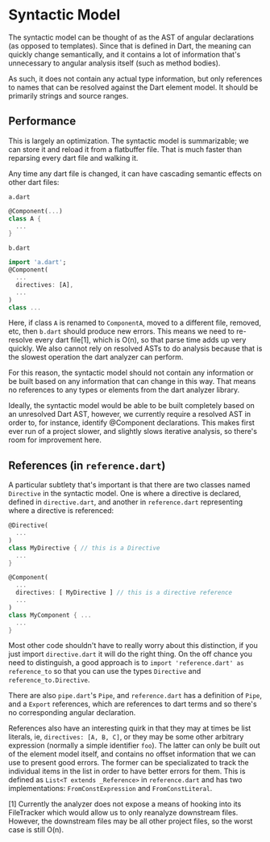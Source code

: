 # Syntactic Model

The syntactic model can be thought of as the AST of angular declarations (as
opposed to templates). Since that is defined in Dart, the meaning can quickly
change semantically, and it contains a lot of information that's unnecessary to
angular analysis itself (such as method bodies).

As such, it does not contain any actual type information, but only references
to names that can be resolved against the Dart element model. It should be
primarily strings and source ranges.

## Performance

This is largely an optimization. The syntactic model is summarizable; we can
store it and reload it from a flatbuffer file. That is much faster than
reparsing every dart file and walking it.

Any time any dart file is changed, it can have cascading semantic effects on
other dart files:

`a.dart`
```dart
@Component(...)
class A {
  ...
}
```

`b.dart`
```dart
import 'a.dart';
@Component(
  ...
  directives: [A],
  ...
)
class ...
```

Here, if class `A` is renamed to `ComponentA`, moved to a different file,
removed, etc, then `b.dart` should produce new errors. This means we need to
re-resolve every dart file[1], which is O(n), so that parse time adds up very
quickly. We also cannot rely on resolved ASTs to do analysis because that is
the slowest operation the dart analyzer can perform.

For this reason, the syntactic model should not contain any information or be
built based on any information that can change in this way. That means no
references to any types or elements from the dart analyzer library.

Ideally, the syntactic model would be able to be built completely based on an
unresolved Dart AST, however, we currently require a resolved AST in order to,
for instance, identify @Component declarations. This makes first ever run of a
project slower, and slightly slows iterative analysis, so there's room for
improvement here.

## References (in `reference.dart`)

A particular subtlety that's important is that there are two classes named
`Directive` in the syntactic model. One is where a directive is declared,
defined in `directive.dart`, and another in `reference.dart` representing where
a directive is referenced:

```dart
@Directive(
  ...
)
class MyDirective { // this is a Directive
  ...
}

@Component(
  ...
  directives: [ MyDirective ] // this is a directive reference
  ...
)
class MyComponent { ...
  ...
}
```

Most other code shouldn't have to really worry about this distinction, if you
just import `directive.dart` it will do the right thing. On the off chance you
need to distinguish, a good approach is to
`import 'reference.dart' as reference_to` so that you can use the types
`Directive` and `reference_to.Directive`.

There are also `pipe.dart`'s `Pipe`, and `reference.dart` has a definition of
`Pipe`, and a `Export` references, which are references to dart terms and so
there's no corresponding angular declaration.

References also have an interesting quirk in that they may at times be list
literals, ie, `directives: [A, B, C]`, or they may be some other arbitrary
expression (normally a simple identifier `foo`). The latter can only be built
out of the element model itself, and contains no offset information that we can
use to present good errors. The former can be specializated to track the
individual items in the list in order to have better errors for them. This is
defined as `List<T extends _Reference>` in `reference.dart` and has two
implementations: `FromConstExpression` and `FromConstLiteral`.

[1] Currently the analyzer does not expose a means of hooking into its
FileTracker which would allow us to only reanalyze downstream files. However,
the downstream files may be all other project files, so the worst case is still
O(n).
